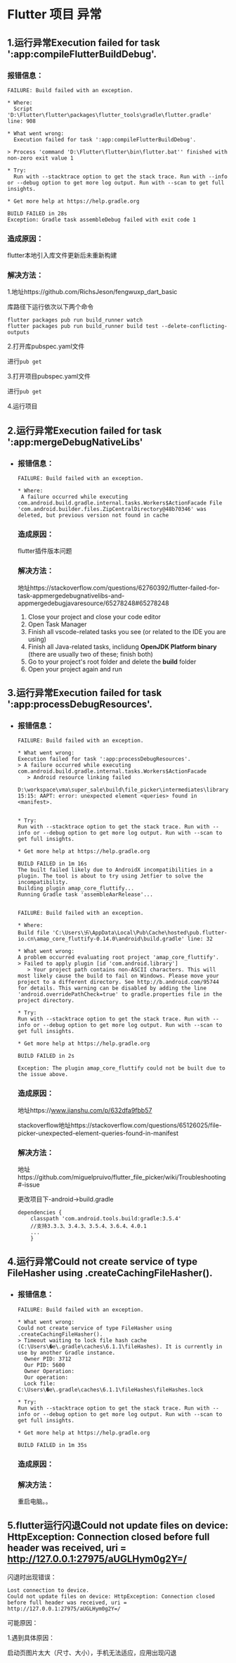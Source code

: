 

# Flutter 项目 异常

## 1.运行异常Execution failed for task ':app:compileFlutterBuildDebug'.

### 报错信息：

```
FAILURE: Build failed with an exception.

* Where:
  Script 'D:\Flutter\flutter\packages\flutter_tools\gradle\flutter.gradle' line: 908

* What went wrong:
  Execution failed for task ':app:compileFlutterBuildDebug'.

> Process 'command 'D:\Flutter\flutter\bin\flutter.bat'' finished with non-zero exit value 1

* Try:
  Run with --stacktrace option to get the stack trace. Run with --info or --debug option to get more log output. Run with --scan to get full insights.

* Get more help at https://help.gradle.org

BUILD FAILED in 28s
Exception: Gradle task assembleDebug failed with exit code 1
```

### 造成原因：

flutter本地引入库文件更新后未重新构建

### 解决方法：

1.地址https://github.com/RichsJeson/fengwuxp_dart_basic

库路径下运行依次以下两个命令

```
flutter packages pub run build_runner watch
flutter packages pub run build_runner build test --delete-conflicting-outputs
```

2.打开库pubspec.yaml文件

进行`pub get`

3.打开项目pubspec.yaml文件

进行`pub get`

4.运行项目

## 2.运行异常Execution failed for task ':app:mergeDebugNativeLibs'

- ### 报错信息：

  ```
  FAILURE: Build failed with an exception.
  
  * Where:
   A failure occurred while executing com.android.build.gradle.internal.tasks.Workers$ActionFacade File 'com.android.builder.files.ZipCentralDirectory@48b70346' was deleted, but previous version not found in cache
  ```

  ### 造成原因：

  flutter插件版本问题

  ### 解决方法：

  地址https://stackoverflow.com/questions/62760392/flutter-failed-for-task-appmergedebugnativelibs-and-appmergedebugjavaresource/65278248#65278248

  1. Close your project and close your code editor
  2. Open Task Manager
  3. Finish all vscode-related tasks you see (or related to the IDE you are using)
  4. Finish all Java-related tasks, inclidung **OpenJDK Platform binary** (there are usually two of these; finish both)
  5. Go to your project's root folder and delete the **build** folder
  6. Open your project again and run

## 3.运行异常Execution failed for task ':app:processDebugResources'.

- ### 报错信息：

  ```
  FAILURE: Build failed with an exception.
  
  * What went wrong:
  Execution failed for task ':app:processDebugResources'.
  > A failure occurred while executing com.android.build.gradle.internal.tasks.Workers$ActionFacade
     > Android resource linking failed
       D:\workspace\vma\super_sale\build\file_picker\intermediates\library_manifest\debug\AndroidManifest.xml:9:5-15:15: AAPT: error: unexpected element <queries> found in <manifest>.
       
       
  * Try:
  Run with --stacktrace option to get the stack trace. Run with --info or --debug option to get more log output. Run with --scan to get full insights.
  
  * Get more help at https://help.gradle.org
  
  BUILD FAILED in 1m 16s
  The built failed likely due to AndroidX incompatibilities in a plugin. The tool is about to try using Jetfier to solve the incompatibility.
  Building plugin amap_core_fluttify...
  Running Gradle task 'assembleAarRelease'...
  
  
  FAILURE: Build failed with an exception.
  
  * Where:
  Build file 'C:\Users\卐\AppData\Local\Pub\Cache\hosted\pub.flutter-io.cn\amap_core_fluttify-0.14.0\android\build.gradle' line: 32
  
  * What went wrong:
  A problem occurred evaluating root project 'amap_core_fluttify'.
  > Failed to apply plugin [id 'com.android.library']
     > Your project path contains non-ASCII characters. This will most likely cause the build to fail on Windows. Please move your project to a different directory. See http://b.android.com/95744 for details. This warning can be disabled by adding the line 'android.overridePathCheck=true' to gradle.properties file in the project directory.
  
  * Try:
  Run with --stacktrace option to get the stack trace. Run with --info or --debug option to get more log output. Run with --scan to get full insights.
  
  * Get more help at https://help.gradle.org
  
  BUILD FAILED in 2s
  
  Exception: The plugin amap_core_fluttify could not be built due to the issue above.
  
  ```

  ### 造成原因：

  地址https://www.jianshu.com/p/632dfa9fbb57

  stackoverflow地址https://stackoverflow.com/questions/65126025/file-picker-unexpected-element-queries-found-in-manifest

  ### 解决方法：

  地址https://github.com/miguelpruivo/flutter_file_picker/wiki/Troubleshooting#-issue

  更改项目下-android->build.gradle 

  ```
  dependencies {
      classpath 'com.android.tools.build:gradle:3.5.4'
      //支持3.3.3、3.4.3、3.5.4、3.6.4、4.0.1
      ...
      }
  ```

## 4.运行异常Could not create service of type FileHasher using .createCachingFileHasher().

- ### 报错信息：

  ```
  FAILURE: Build failed with an exception.
  
  * What went wrong:
  Could not create service of type FileHasher using .createCachingFileHasher().
  > Timeout waiting to lock file hash cache (C:\Users\�e\.gradle\caches\6.1.1\fileHashes). It is currently in use by another Gradle instance.
    Owner PID: 3712
    Our PID: 5600
    Owner Operation: 
    Our operation: 
    Lock file: C:\Users\�e\.gradle\caches\6.1.1\fileHashes\fileHashes.lock
  
  * Try:
  Run with --stacktrace option to get the stack trace. Run with --info or --debug option to get more log output. Run with --scan to get full insights.
  
  * Get more help at https://help.gradle.org
  
  BUILD FAILED in 1m 35s
  ```

  ### 造成原因：

  

  ### 解决方法：

  重启电脑。。

## 5.flutter运行闪退Could not update files on device: HttpException: Connection closed before full header was received, uri = http://127.0.0.1:27975/aUGLHym0g2Y=/



闪退时出现错误：

```
Lost connection to device.
Could not update files on device: HttpException: Connection closed before full header was received, uri = http://127.0.0.1:27975/aUGLHym0g2Y=/
```

可能原因：

1.遇到具体原因：

启动页图片太大（尺寸、大小），手机无法适应，应用出现闪退

